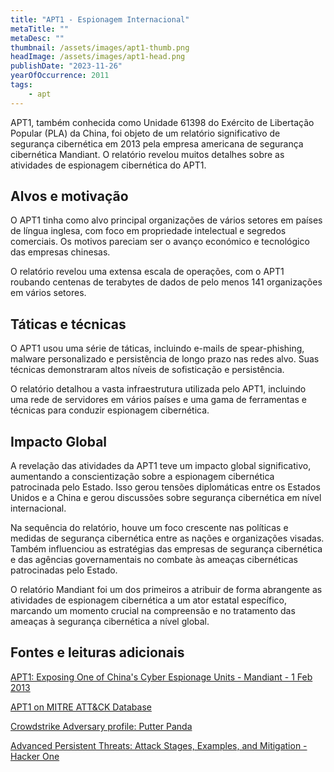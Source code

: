 ```yaml
---
title: "APT1 - Espionagem Internacional"
metaTitle: ""
metaDesc: ""
thumbnail: /assets/images/apt1-thumb.png 
headImage: /assets/images/apt1-head.png
publishDate: "2023-11-26"
yearOfOccurrence: 2011
tags:
    - apt
---
```


APT1, também conhecida como Unidade 61398 do Exército de Libertação Popular (PLA) da China, foi objeto de um relatório significativo de segurança cibernética em 2013 pela empresa americana de segurança cibernética Mandiant. O relatório revelou muitos detalhes sobre as atividades de espionagem cibernética do APT1.

## Alvos e motivação

O APT1 tinha como alvo principal organizações de vários setores em países de língua inglesa, com foco em propriedade intelectual e segredos comerciais. Os motivos pareciam ser o avanço económico e tecnológico das empresas chinesas.

O relatório revelou uma extensa escala de operações, com o APT1 roubando centenas de terabytes de dados de pelo menos 141 organizações em vários setores.

## Táticas e técnicas
O APT1 usou uma série de táticas, incluindo e-mails de spear-phishing, malware personalizado e persistência de longo prazo nas redes alvo. Suas técnicas demonstraram altos níveis de sofisticação e persistência.

O relatório detalhou a vasta infraestrutura utilizada pelo APT1, incluindo uma rede de servidores em vários países e uma gama de ferramentas e técnicas para conduzir espionagem cibernética.

## Impacto Global

A revelação das atividades da APT1 teve um impacto global significativo, aumentando a conscientização sobre a espionagem cibernética patrocinada pelo Estado. Isso gerou tensões diplomáticas entre os Estados Unidos e a China e gerou discussões sobre segurança cibernética em nível internacional.

Na sequência do relatório, houve um foco crescente nas políticas e medidas de segurança cibernética entre as nações e organizações visadas. Também influenciou as estratégias das empresas de segurança cibernética e das agências governamentais no combate às ameaças cibernéticas patrocinadas pelo Estado.

O relatório Mandiant foi um dos primeiros a atribuir de forma abrangente as atividades de espionagem cibernética a um ator estatal específico, marcando um momento crucial na compreensão e no tratamento das ameaças à segurança cibernética a nível global.

## Fontes e leituras adicionais

[APT1: Exposing One of China's Cyber Espionage Units - Mandiant - 1 Feb 2013 ](https://www.mandiant.com/resources/reports/apt1-exposing-one-chinas-cyber-espionage-units)

[APT1 on MITRE ATT&CK Database](https://attack.mitre.org/groups/G0006/)

[Crowdstrike Adversary profile: Putter Panda](https://cdn0.vox-cdn.com/assets/4589853/crowdstrike-intelligence-report-putter-panda.original.pdf)

[Advanced Persistent Threats: Attack Stages, Examples, and Mitigation - Hacker One](https://www.hackerone.com/knowledge-center/advanced-persistent-threats-attack-stages-examples-and-mitigation)
